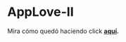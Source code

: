 # AppLove-II

Mira cómo quedó haciendo click <strong><a href="https://itsandromeda.github.io/AppLove-II/" target="_blank">aquí</a>.</strong>
